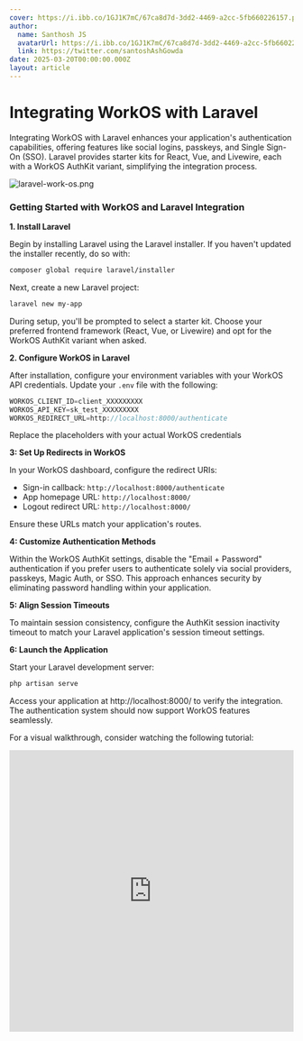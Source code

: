 ```yaml
---
cover: https://i.ibb.co/1GJ1K7mC/67ca8d7d-3dd2-4469-a2cc-5fb660226157.png
author:
  name: Santhosh JS
  avatarUrl: https://i.ibb.co/1GJ1K7mC/67ca8d7d-3dd2-4469-a2cc-5fb660226157.png
  link: https://twitter.com/santoshAshGowda
date: 2025-03-20T00:00:00.000Z
layout: article
---
```


# Integrating WorkOS with Laravel

Integrating WorkOS with Laravel enhances your application's authentication capabilities, offering features like social logins, passkeys, and Single Sign-On (SSO). Laravel  provides starter kits for React, Vue, and Livewire, each with a WorkOS AuthKit variant, simplifying the integration process. 

![laravel-work-os.png](https://i.ibb.co/1GJ1K7mC/67ca8d7d-3dd2-4469-a2cc-5fb660226157.png)

### Getting Started with WorkOS and Laravel Integration

**1. Install Laravel**

Begin by installing Laravel  using the Laravel installer. If you haven't updated the installer recently, do so with:

```bash
composer global require laravel/installer
```

Next, create a new Laravel project:

```bash
laravel new my-app
```
During setup, you'll be prompted to select a starter kit. Choose your preferred frontend framework (React, Vue, or Livewire) and opt for the WorkOS AuthKit variant when asked. 

**2.  Configure WorkOS in Laravel**

After installation, configure your environment variables with your WorkOS API credentials. Update your `.env` file with the following:

```js
WORKOS_CLIENT_ID=client_XXXXXXXXX
WORKOS_API_KEY=sk_test_XXXXXXXXX
WORKOS_REDIRECT_URL=http://localhost:8000/authenticate
```

Replace the placeholders with your actual WorkOS credentials

**3: Set Up Redirects in WorkOS**

In your WorkOS dashboard, configure the redirect URIs:

* Sign-in callback: `http://localhost:8000/authenticate`
* App homepage URL: `http://localhost:8000/`
* Logout redirect URL: `http://localhost:8000/`

Ensure these URLs match your application's routes. 

**4: Customize Authentication Methods**

Within the WorkOS AuthKit settings, disable the "Email + Password" authentication if you prefer users to authenticate solely via social providers, passkeys, Magic Auth, or SSO. This approach enhances security by eliminating password handling within your application. 

**5: Align Session Timeouts**

To maintain session consistency, configure the AuthKit session inactivity timeout to match your Laravel application's session timeout settings. 


**6: Launch the Application**

Start your Laravel development server:

```bash
php artisan serve
```

Access your application at http://localhost:8000/ to verify the integration. The authentication system should now support WorkOS features seamlessly.

For a visual walkthrough, consider watching the following tutorial:

<iframe width="100%" height="500" src="https://www.youtube.com/embed/xFL4MPp2RX0?si=SRFMPyIcbKShACPs" title="YouTube video player" frameborder="0" allow="accelerometer; autoplay; clipboard-write; encrypted-media; gyroscope; picture-in-picture; web-share" referrerpolicy="strict-origin-when-cross-origin" allowfullscreen></iframe>